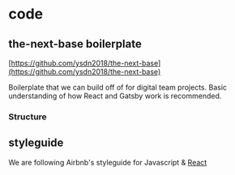 # code

## the-next-base boilerplate

[https://github.com/ysdn2018/the-next-base](https://github.com/ysdn2018/the-next-base)

Boilerplate that we can build off of for digital team projects. Basic understanding of how React and Gatsby work is recommended.

### Structure





## styleguide

We are following Airbnb's styleguide for Javascript & [React](https://github.com/airbnb/javascript/tree/master/react)



